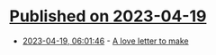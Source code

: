 # [Published on 2023-04-19](index.md)

* [2023-04-19, 06:01:46](https://lobste.rs/s/mavub8/love_letter_make) - [A love letter to make](https://kmaasrud.com/blog/make)
